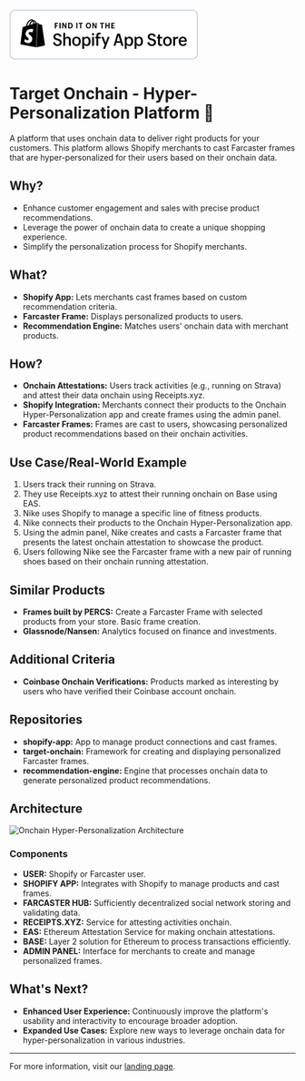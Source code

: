 [<img src="public/assets/images/Shopify-App-Store-Badge-Final-White.png">](https://apps.shopify.com/target-onchain)



# Target Onchain - Hyper-Personalization Platform 🚀

A platform that uses onchain data to deliver right products for your customers. This platform allows Shopify merchants to cast Farcaster frames that are hyper-personalized for their users based on their onchain data.

## Why?

- Enhance customer engagement and sales with precise product recommendations.
- Leverage the power of onchain data to create a unique shopping experience.
- Simplify the personalization process for Shopify merchants.

## What?

- **Shopify App:** Lets merchants cast frames based on custom recommendation criteria.
- **Farcaster Frame:** Displays personalized products to users.
- **Recommendation Engine:** Matches users' onchain data with merchant products.

## How?

- **Onchain Attestations:** Users track activities (e.g., running on Strava) and attest their data onchain using Receipts.xyz.
- **Shopify Integration:** Merchants connect their products to the Onchain Hyper-Personalization app and create frames using the admin panel.
- **Farcaster Frames:** Frames are cast to users, showcasing personalized product recommendations based on their onchain activities.

## Use Case/Real-World Example

1. Users track their running on Strava.
2. They use Receipts.xyz to attest their running onchain on Base using EAS.
3. Nike uses Shopify to manage a specific line of fitness products.
4. Nike connects their products to the Onchain Hyper-Personalization app.
5. Using the admin panel, Nike creates and casts a Farcaster frame that presents the latest onchain attestation to showcase the product.
6. Users following Nike see the Farcaster frame with a new pair of running shoes based on their onchain running attestation.

## Similar Products

- **Frames built by PERCS:** Create a Farcaster Frame with selected products from your store. Basic frame creation.
- **Glassnode/Nansen:** Analytics focused on finance and investments.

## Additional Criteria

- **Coinbase Onchain Verifications:** Products marked as interesting by users who have verified their Coinbase account onchain.

## Repositories

- **shopify-app:** App to manage product connections and cast frames.
- **target-onchain:** Framework for creating and displaying personalized Farcaster frames.
- **recommendation-engine:** Engine that processes onchain data to generate personalized product recommendations.

## Architecture

![Onchain Hyper-Personalization Architecture](https://github.com/Onchain-Hyper-Personalization/.github/assets/architecture.png)

### Components

- **USER:** Shopify or Farcaster user.
- **SHOPIFY APP:** Integrates with Shopify to manage products and cast frames.
- **FARCASTER HUB:** Sufficiently decentralized social network storing and validating data.
- **RECEIPTS.XYZ:** Service for attesting activities onchain.
- **EAS:** Ethereum Attestation Service for making onchain attestations.
- **BASE:** Layer 2 solution for Ethereum to process transactions efficiently.
- **ADMIN PANEL:** Interface for merchants to create and manage personalized frames.

## What's Next?

- **Enhanced User Experience:** Continuously improve the platform's usability and interactivity to encourage broader adoption.
- **Expanded Use Cases:** Explore new ways to leverage onchain data for hyper-personalization in various industries.

---

For more information, visit our [landing page](https://targetonchain.xyz/).
